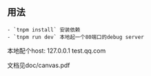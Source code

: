 
## 用法
```
- `tnpm install` 安装依赖
- `tnpm run dev` 本地起一个80端口的debug server
```
本地配个host:  127.0.0.1 test.qq.com

文档见doc/canvas.pdf
